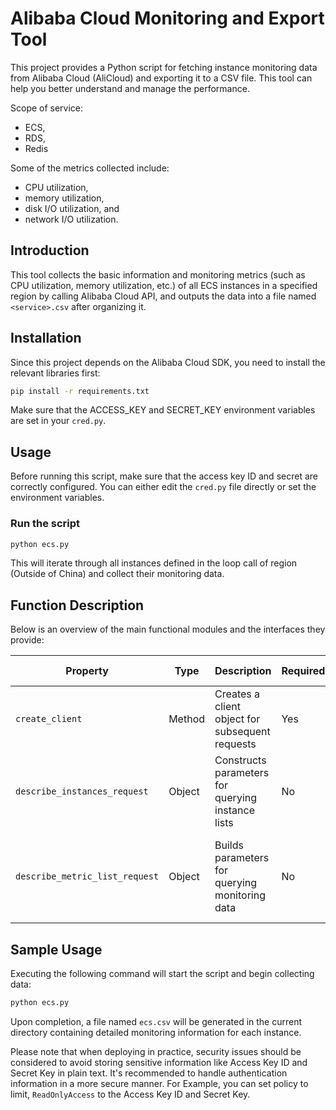# Alibaba Cloud Monitoring and Export Tool

This project provides a Python script for fetching instance monitoring data from Alibaba Cloud (AliCloud) and exporting it to a CSV file. This tool can help you better understand and manage the performance.

Scope of service:
* ECS, 
* RDS,
* Redis

Some of the metrics collected include: 
* CPU utilization, 
* memory utilization,
* disk I/O utilization, and 
* network I/O utilization.

## Introduction

This tool collects the basic information and monitoring metrics (such as CPU utilization, memory utilization, etc.) of all ECS instances in a specified region by calling Alibaba Cloud API, and outputs the data into a file named `<service>.csv` after organizing it.

## Installation

Since this project depends on the Alibaba Cloud SDK, you need to install the relevant libraries first:

```bash
pip install -r requirements.txt
```

Make sure that the ACCESS_KEY and SECRET_KEY environment variables are set in your ``cred.py``.

## Usage

Before running this script, make sure that the access key ID and secret are correctly configured. You can either edit the ``cred.py`` file directly or set the environment variables.

### Run the script

```bash
python ecs.py
```

This will iterate through all instances defined in the loop call of region (Outside of China) and collect their monitoring data.

## Function Description

Below is an overview of the main functional modules and the interfaces they provide:

| Property | Type | Description | Required | Default Value |
| --- | --- | --- | --- | --- |
| `create_client` | Method | Creates a client object for subsequent requests | Yes | N/A |
| `describe_instances_request` | Object | Constructs parameters for querying instance lists | No | Region ID as required parameter |
| `describe_metric_list_request` | Object | Builds parameters for querying monitoring data | No | Includes necessary parameters such as Instance ID, time range, etc. |

## Sample Usage

Executing the following command will start the script and begin collecting data:
```bash
python ecs.py
```
Upon completion, a file named `ecs.csv` will be generated in the current directory containing detailed monitoring information for each instance.

Please note that when deploying in practice, security issues should be considered to avoid storing sensitive information like Access Key ID and Secret Key in plain text. It's recommended to handle authentication information in a more secure manner. For Example, you can set policy to limit, `ReadOnlyAccess` to the Access Key ID and Secret Key.
```